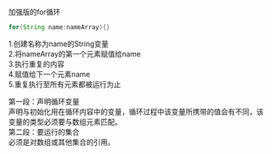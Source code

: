 加强版的for循环

```java
for(String name:nameArray){}
```
1.创建名称为name的String变量  
2.将nameArray的第一个元素赋值给name  
3.执行重复的内容  
4.赋值给下一个元素name  
5.重复执行至所有元素都被运行为止

第一段：声明循环变量  
声明与初始化用在循环内容中的变量，循环过程中该变量所携带的值会有不同，该变量的类型必须要与数组元素匹配。  
第二段：要运行的集合  
必须是对数组或其他集合的引用。
